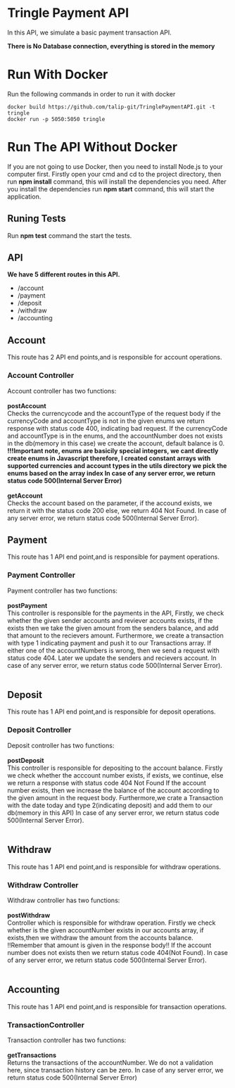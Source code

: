 # Tringle Payment API 
In this API, we simulate a basic payment transaction API.<br/>

**There is No Database connection, everything is stored in the memory**
# Run With Docker
Run the following commands in order to run it with docker <br/>
  ```
  docker build https://github.com/talip-git/TringlePaymentAPI.git -t tringle 
  docker run -p 5050:5050 tringle 
  ```
# Run The API Without Docker
If you are not going to use Docker, then you need to install Node.js to your computer first.
Firstly open your cmd and cd to the project directory, then run **npm install** command, this will install the dependencies you need.
After you install the dependencies run **npm start** command, this will start the application.

## Runing Tests
Run **npm test** command the start the tests.

## API
**We have 5 different routes in this API.**<br/>
- /account
- /payment
- /deposit
- /withdraw
- /accounting

## Account
This route has 2 API end points,and is responsible for account operations.<br/>
### Account Controller
Account controller has two functions:<br/><br/>
      **postAccount**<br/>
      Checks the currencycode and the accountType of the request body
      if the currencyCode and accountType is not in the given enums
      we return response with status code 400, indicating bad request.
      If the currencyCode and accountType is in the enums, and the accountNumber
      does not exists in the db(memory in this case) we create the account, default balance is 0.<br/>
      **!!!Important note, enums are basicily special integers, we cant directly create enums in Javascript
      therefore, I created constant arrays with supported currencies and account types in the utils directory
      we pick the enums based on the array index
      In case of any server error, we return status code 500(Internal Server Error)**<br/><br/>
      **getAccount**<br/>
        Checks the account based on the parameter, if the accound exists, we return it with the status code 200 else, we return 404 Not Found.
        In case of any server error, we return status code 500(Internal Server Error).  
    
## Payment
This route has 1 API end point,and is responsible for payment operations.<br/>
### Payment Controller
Payment controller has two functions:<br/><br/>
      **postPayment**<br/>
        This controller is responsible for the payments in the API,
        Firstly, we check whether the given sender accounts and reviever accounts
        exists, if the exists then we take the given amount from the senders balance,
        and add that amount to the recievers amount. Furthermore, we create a transaction
        with type 1 indicating payment and push it to our Transactions array.
        If either one of the accountNumbers is wrong, then we send a request with status code 404.
        Later we update the senders and recievers account.
        In case of any server error, we return status code 500(Internal Server Error).<br/><br/>  
## Deposit
This route has 1 API end point,and is responsible for deposit operations.<br/>
### Deposit Controller
Deposit controller has two functions:<br/><br/>
      **postDeposit**<br/>
        This controller is responsible for depositing to the account balance.
        Firstly we check whether the acccount number exists, if exists, we continue,
        else we return a response with status code 404 Not Found
        If the account number exists, then we increase the balance of the account
        according to the given amount in the request body.
        Furthermore,we crate a Transaction with the date today and type 2(indicating deposit)
        and add them to our db(memory in this API)
        In case of any server error, we return status code 500(Internal Server Error).<br/><br/>  
## Withdraw
This route has 1 API end point,and is responsible for withdraw operations.<br/>
### Withdraw Controller
Withdraw controller has two functions:<br/><br/>
      **postWithdraw**<br/>
        Controller which is responsible for withdraw operation.
        Firstly we check whether is the given accountNumber exists in our accounts array,
        if exists,then we withdraw the amount from the accounts balance.
        !!Remember that amount is given in the response body!!
        If the account number does not exists then we return status code 404(Not Found).
        In case of any server error, we return status code 500(Internal Server Error).<br/><br/>  
## Accounting
This route has 1 API end point,and is responsible for transaction operations.<br/>
### TransactionController
Transaction controller has two functions:<br/><br/>
      **getTransactions**<br/>
        Returns the transactions of the accountNumber.
        We do not a validation here, since transaction history can be zero.
        In case of any server error, we return status code 500(Internal Server Error)<br/><br/>  

